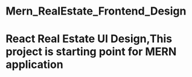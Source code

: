 # Mern_RealEstate_Frontend_Design


# React Real Estate UI Design,This project is starting point for MERN application
